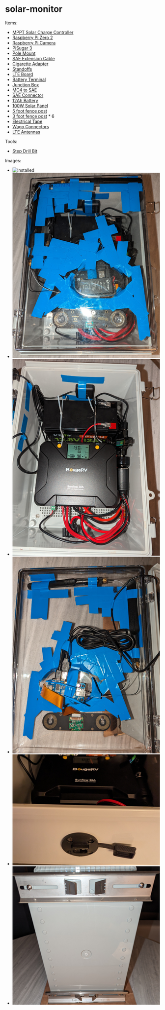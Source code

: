 # solar-monitor

Items:
- [MPPT Solar Charge Controller](https://www.amazon.com/dp/B0CFKWP8FB)
- [Raspberry Pi Zero 2](https://www.amazon.com/Raspberry-Zero-Bluetooth-RPi-2W/dp/B09LH5SBPS)
- [Raspberry Pi Camera](https://www.amazon.com/dp/B01ER2SKFS)
- [PiSugar 3](https://www.amazon.com/Portable-Pwnagotchi-Raspberry-Accessories-handhold/dp/B09MJ8SCGD)
- [Pole Mount](https://www.amazon.com/dp/B0B4RB63RK)
- [SAE Extension Cable](https://www.amazon.com/dp/B08B85SW5C)
- [Cigarette Adapter](https://www.amazon.com/dp/B096VP1CB3)
- [Standoffs](https://www.amazon.com/dp/B0CBBC9SR1)
- [LTE Board](https://www.amazon.com/dp/B08ZSSCYDD)
- [Battery Terminal](https://www.amazon.com/dp/B08F784R9W)
- [Junction Box](https://www.amazon.com/dp/B0BNCW5LXV)
- [MC4 to SAE](https://www.amazon.com/dp/B07MW1M1VB)
- [SAE Connector](https://www.amazon.com/dp/B07V6NJ37P)
- [12Ah Battery](https://www.amazon.com/dp/B0CLJDWH2S)
- [100W Solar Panel](https://www.amazon.com/dp/B0BTS6QZJQ)
- [5 foot fence post](https://www.homedepot.com/p/Everbilt-1-3-4-in-x-3-1-2-in-x-5-ft-Green-Steel-Fence-T-Post-with-Anchor-Plate-901174EB/205960890)
- [3 foot fence post](https://www.homedepot.com/p/Everbilt-1-1-4-in-x-3-4-in-x-3-ft-14-Gauge-Green-Steel-U-Fence-Post-with-Anchor-Plate-901153EB/205960881) * 6
- [Electrical Tape](https://www.amazon.com/dp/B081TJZW2M)
- [Wago Connectors](https://www.amazon.com/gp/product/B085P2WT8K)
- [LTE Antennas](https://www.amazon.com/RHsia-700-2700Mhz-Directional-Connector-Wireless/dp/B07TTY8W2Y)

Tools:
- [Step Drill Bit](https://www.amazon.com/dp/B0CBJMNJXD)

Images:
- ![installed](images/installed.jpg)
- ![front](images/front.jpg)
- ![inside](images/inside.jpg)
- ![lid](images/lid.jpg)
- ![connector](images/connector.jpg)
- ![back](images/back.jpg)


